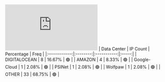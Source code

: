 ![Diagramm](https://github.com/obajay/StateSync-snapshots/blob/main/Projects/Cheqd/1/README.md)
| Data Center | IP Count | Percentage | Freq |
|:------------:|:--------:|:-----------:|:-----:|
| DIGITALOCEAN | 8 | 16.67% | 🟢 |
| AMAZON | 4 | 8.33% | 🟢 |
| Google-Cloud | 1 | 2.08% | 🟢 |
| PSINet | 1 | 2.08% | 🟢 |
| Wolfpaw | 1 | 2.08% | 🟢 |
| OTHER | 33 | 68.75% | 🟢 |